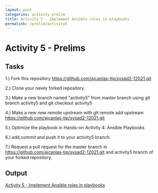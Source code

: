 ```yaml
---
layout: post
categories: activity prelim
title: Activity 5 - Implement Ansible roles in playbooks
permalink: /prelim/activity5
---
```

# Activity 5 - Prelims

## Tasks
1.) Fork this repository https://github.com/ajcanlas-tip/sysad2-12021.git

2.) Clone your newly forked repository. 

3.) Make a new branch named "activity5" from master branch using git branch activity5 and git checkout activity5

4.) Make a new new remote upstream with git remote add upstream https://github.com/ajcanlas-tip/sysad2-12021.git

5.) Optimize the playbook in Hands-on Activity 4: Ansible Playbooks

6.) add,commit and push it to your activity5 branch

7.) Request a pull request for the master branch in https://github.com/ajcanlas-tip/sysad2-12021.git  and activity5 branch of your forked repository.

## Output
<p> <a href="https://github.com/jesmatienzo-tip/sysad2-12021/tree/activity5"> Activity 5 - Implement Ansible roles in playbooks </a> </p>

```

```




